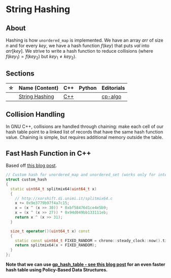 # String Hashing

## About

Hashing is how `unordered_map` is implemented. We have an array $arr$ of size $n$ and for every $key$, we have a hash function $f(key)$ that puts $val$ into $arr[key]$. We strive to write a hash function to reduce collisions (where $f(key_1) = f(key _2)$ but $key_1 \neq key_2$).

## Sections

| ☆   | Name (Content)                                                | C++                                                         | Python | Editorials                                                      |
| --- | ------------------------------------------------------------- | ----------------------------------------------------------- | ------ | --------------------------------------------------------------- |
|     | [String Hashing](techniques/hashing/string-hashing/README.md) | [C++](techniques/hashing/string-hashing/string-hashing.cpp) |        | [cp-algo](https://cp-algorithms.com/string/string-hashing.html) |

## Collision Handling

In GNU C++, collisions are handled through chaining: make each cell of our hash table point to a linked list of records that have the same hash function value. Chaining is simple, but requires additional memory outside the table.

## Fast Hash Function in C++

Based off [this blog post](https://codeforces.com/blog/entry/62393).

```cpp
// Custom hash for unordered_map and unordered_set (works only for integers/long long)
struct custom_hash
{
  static uint64_t splitmix64(uint64_t x)
  {
    // http://xorshift.di.unimi.it/splitmix64.c
    x += 0x9e3779b97f4a7c15;
    x = (x ^ (x >> 30)) * 0xbf58476d1ce4e5b9;
    x = (x ^ (x >> 27)) * 0x94d049bb133111eb;
    return x ^ (x >> 31);
  }

  size_t operator()(uint64_t x) const
  {
    static const uint64_t FIXED_RANDOM = chrono::steady_clock::now().time_since_epoch().count();
    return splitmix64(x + FIXED_RANDOM);
  }
};
```

**Note that we can use [gp_hash_table - see this blog post](https://codeforces.com/blog/entry/60737) for an even faster hash table using Policy-Based Data Structures.**
